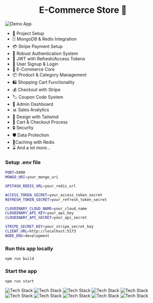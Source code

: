 <h1 align="center">E-Commerce Store 🛒</h1>

![Demo App](/frontend/public/Screenshot2025.png)

- 🚀 Project Setup
- 🗄️ MongoDB & Redis Integration
- 💳 Stripe Payment Setup
- 🔐 Robust Authentication System
- 🔑 JWT with Refresh/Access Tokens
- 📝 User Signup & Login
- 🛒 E-Commerce Core
- 📦 Product & Category Management
- 🛍️ Shopping Cart Functionality
- 💰 Checkout with Stripe
- 🏷️ Coupon Code System
- 👑 Admin Dashboard
- 📊 Sales Analytics
- 🎨 Design with Tailwind
- 🛒 Cart & Checkout Process
- 🔒 Security
- 🛡️ Data Protection
- 🚀Caching with Redis
- ⌛ And a lot more...

### Setup .env file

```bash
PORT=5000
MONGO_URI=your_mongo_uri

UPSTASH_REDIS_URL=your_redis_url

ACCESS_TOKEN_SECRET=your_access_token_secret
REFRESH_TOKEN_SECRET=your_refresh_token_secret

CLOUDINARY_CLOUD_NAME=your_cloud_name
CLOUDINARY_API_KEY=your_api_key
CLOUDINARY_API_SECRET=your_api_secret

STRIPE_SECRET_KEY=your_stripe_secret_key
CLIENT_URL=http://localhost:5173
NODE_ENV=development
```

### Run this app locally

```shell
npm run build
```

### Start the app

```shell
npm run start
```

![Tech Stack](/frontend/public/1_Oasis-Collection-E-Commerce-Application-Tech-Stack-Proposal.png)
![Tech Stack](/frontend/public/2_Project-Goals-and-Architecture.png)
![Tech Stack](/frontend/public/3_Frontend-Framework-React.png)
![Tech Stack](/frontend/public/4_Enhanced-Frontend-Libraries.png)
![Tech Stack](/frontend/public/5_State-Management-and-Data-Handling.png)
![Tech Stack](/frontend/public/6_Styling-and-Responsive-Design.png)
![Tech Stack](/frontend/public/7_Backend-Core-Expressjs.png)
![Tech Stack](/frontend/public/8_Security-Authentication-and-Sessions.png)
![Tech Stack](/frontend/public/9_Data-Media-and-Payments-Integration.png)
![Tech Stack](/frontend/public/10_Summary-and-Next-Steps.png)